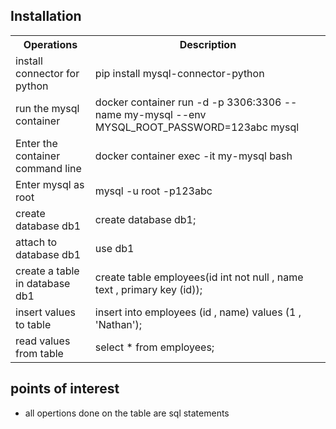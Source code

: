 <h2>Installation</h2>
<table>
  <tr>
    <th>Operations</th>
    <th>Description</th>
  </tr>
  <tr>
  <td>install connector for python</td>
  <td>pip install mysql-connector-python</td>
  </tr>
  <tr>
  <td>run the mysql container</td>
  <td>docker container run -d -p 3306:3306 --name my-mysql --env MYSQL_ROOT_PASSWORD=123abc mysql</td>
  </tr>
  <tr>
  <td>Enter the container command line</td>
  <td>docker container exec -it my-mysql bash</td>
  </tr>
  <tr>
  <td>Enter mysql as root</td>
  <td>mysql -u root -p123abc</td>
  </tr>
  <tr>
  <td>create database db1</td>
  <td>create database db1;</td>
  </tr>
  <tr>
  <td>attach to database db1</td>
  <td>use db1</td>
  </tr>
  <tr>
  <td>create a table in database db1</td>
  <td>create table employees(id int not null , name text , primary key (id));</td>
  </tr>
  <tr>
  <td>insert values to table</td>
  <td>insert into employees (id  , name) values (1 , 'Nathan');</td>
  </tr>
  <tr>
  <td>read values from table</td>
  <td>select * from employees;</td>
  </tr>
</table>


<h2>points of interest</h2>
<ul>
<li>all opertions done on the table are sql statements</li>
</ul>
